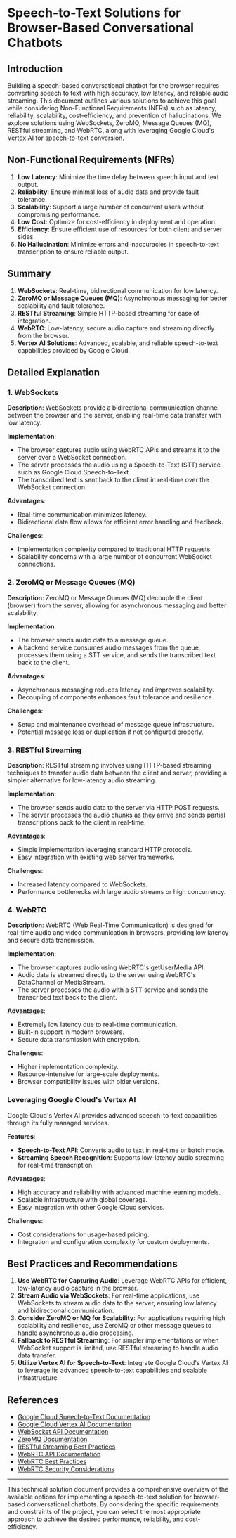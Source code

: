 # Speech-to-Text Solutions for Browser-Based Conversational Chatbots

## Introduction
Building a speech-based conversational chatbot for the browser requires converting speech to text with high accuracy, low latency, and reliable audio streaming. This document outlines various solutions to achieve this goal while considering Non-Functional Requirements (NFRs) such as latency, reliability, scalability, cost-efficiency, and prevention of hallucinations. We explore solutions using WebSockets, ZeroMQ, Message Queues (MQ), RESTful streaming, and WebRTC, along with leveraging Google Cloud's Vertex AI for speech-to-text conversion.

## Non-Functional Requirements (NFRs)
1. **Low Latency**: Minimize the time delay between speech input and text output.
2. **Reliability**: Ensure minimal loss of audio data and provide fault tolerance.
3. **Scalability**: Support a large number of concurrent users without compromising performance.
4. **Low Cost**: Optimize for cost-efficiency in deployment and operation.
5. **Efficiency**: Ensure efficient use of resources for both client and server sides.
6. **No Hallucination**: Minimize errors and inaccuracies in speech-to-text transcription to ensure reliable output.

## Summary
1. **WebSockets**: Real-time, bidirectional communication for low latency.
2. **ZeroMQ or Message Queues (MQ)**: Asynchronous messaging for better scalability and fault tolerance.
3. **RESTful Streaming**: Simple HTTP-based streaming for ease of integration.
4. **WebRTC**: Low-latency, secure audio capture and streaming directly from the browser.
5. **Vertex AI Solutions**: Advanced, scalable, and reliable speech-to-text capabilities provided by Google Cloud.

## Detailed Explanation

### 1. WebSockets
**Description**: WebSockets provide a bidirectional communication channel between the browser and the server, enabling real-time data transfer with low latency.

**Implementation**:
- The browser captures audio using WebRTC APIs and streams it to the server over a WebSocket connection.
- The server processes the audio using a Speech-to-Text (STT) service such as Google Cloud Speech-to-Text.
- The transcribed text is sent back to the client in real-time over the WebSocket connection.

**Advantages**:
- Real-time communication minimizes latency.
- Bidirectional data flow allows for efficient error handling and feedback.

**Challenges**:
- Implementation complexity compared to traditional HTTP requests.
- Scalability concerns with a large number of concurrent WebSocket connections.

### 2. ZeroMQ or Message Queues (MQ)
**Description**: ZeroMQ or Message Queues (MQ) decouple the client (browser) from the server, allowing for asynchronous messaging and better scalability.

**Implementation**:
- The browser sends audio data to a message queue.
- A backend service consumes audio messages from the queue, processes them using a STT service, and sends the transcribed text back to the client.

**Advantages**:
- Asynchronous messaging reduces latency and improves scalability.
- Decoupling of components enhances fault tolerance and resilience.

**Challenges**:
- Setup and maintenance overhead of message queue infrastructure.
- Potential message loss or duplication if not configured properly.

### 3. RESTful Streaming
**Description**: RESTful streaming involves using HTTP-based streaming techniques to transfer audio data between the client and server, providing a simpler alternative for low-latency audio streaming.

**Implementation**:
- The browser sends audio data to the server via HTTP POST requests.
- The server processes the audio chunks as they arrive and sends partial transcriptions back to the client in real-time.

**Advantages**:
- Simple implementation leveraging standard HTTP protocols.
- Easy integration with existing web server frameworks.

**Challenges**:
- Increased latency compared to WebSockets.
- Performance bottlenecks with large audio streams or high concurrency.

### 4. WebRTC
**Description**: WebRTC (Web Real-Time Communication) is designed for real-time audio and video communication in browsers, providing low latency and secure data transmission.

**Implementation**:
- The browser captures audio using WebRTC's getUserMedia API.
- Audio data is streamed directly to the server using WebRTC's DataChannel or MediaStream.
- The server processes the audio with a STT service and sends the transcribed text back to the client.

**Advantages**:
- Extremely low latency due to real-time communication.
- Built-in support in modern browsers.
- Secure data transmission with encryption.

**Challenges**:
- Higher implementation complexity.
- Resource-intensive for large-scale deployments.
- Browser compatibility issues with older versions.

### Leveraging Google Cloud's Vertex AI
Google Cloud's Vertex AI provides advanced speech-to-text capabilities through its fully managed services.

**Features**:
- **Speech-to-Text API**: Converts audio to text in real-time or batch mode.
- **Streaming Speech Recognition**: Supports low-latency audio streaming for real-time transcription.

**Advantages**:
- High accuracy and reliability with advanced machine learning models.
- Scalable infrastructure with global coverage.
- Easy integration with other Google Cloud services.

**Challenges**:
- Cost considerations for usage-based pricing.
- Integration and configuration complexity for custom deployments.

## Best Practices and Recommendations
1. **Use WebRTC for Capturing Audio**: Leverage WebRTC APIs for efficient, low-latency audio capture in the browser.
2. **Stream Audio via WebSockets**: For real-time applications, use WebSockets to stream audio data to the server, ensuring low latency and bidirectional communication.
3. **Consider ZeroMQ or MQ for Scalability**: For applications requiring high scalability and resilience, use ZeroMQ or other message queues to handle asynchronous audio processing.
4. **Fallback to RESTful Streaming**: For simpler implementations or when WebSocket support is limited, use RESTful streaming to handle audio data transfer.
5. **Utilize Vertex AI for Speech-to-Text**: Integrate Google Cloud's Vertex AI to leverage its advanced speech-to-text capabilities and scalable infrastructure.

## References
- [Google Cloud Speech-to-Text Documentation](https://cloud.google.com/speech-to-text)
- [Google Cloud Vertex AI Documentation](https://cloud.google.com/vertex-ai/docs)
- [WebSocket API Documentation](https://developer.mozilla.org/en-US/docs/Web/API/WebSockets_API)
- [ZeroMQ Documentation](https://zeromq.org/documentation/)
- [RESTful Streaming Best Practices](https://restfulapi.net/streaming/)
- [WebRTC API Documentation](https://developer.mozilla.org/en-US/docs/Web/API/WebRTC_API)
- [WebRTC Best Practices](https://webrtc.org/start/)
- [WebRTC Security Considerations](https://webrtc-security.github.io/)

---

This technical solution document provides a comprehensive overview of the available options for implementing a speech-to-text solution for browser-based conversational chatbots. By considering the specific requirements and constraints of the project, you can select the most appropriate approach to achieve the desired performance, reliability, and cost-efficiency.